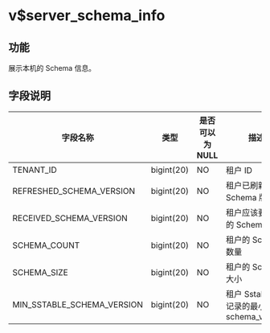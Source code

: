 v$server_schema_info
=========================================

功能
-----------

展示本机的 Schema 信息。

字段说明
-------------

|          **字段名称**          |   **类型**   | **是否可以为 NULL** |              **描述**              |
|----------------------------|------------|----------------|----------------------------------|
| TENANT_ID                  | bigint(20) | NO             | 租户 ID                            |
| REFRESHED_SCHEMA_VERSION   | bigint(20) | NO             | 租户已刷新的 Schema 版本                 |
| RECEIVED_SCHEMA_VERSION    | bigint(20) | NO             | 租户应该要刷新的 Schema 版本               |
| SCHEMA_COUNT               | bigint(20) | NO             | 租户的 Schema 数量                    |
| SCHEMA_SIZE                | bigint(20) | NO             | 租户的 Schema 大小                    |
| MIN_SSTABLE_SCHEMA_VERSION | bigint(20) | NO             | 租户 Sstable 上记录的最小 schema_version |
